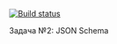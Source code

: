 [![Build status](https://ci.appveyor.com/api/projects/status/s11wyg2kid02olxu?svg=true)](https://ci.appveyor.com/project/VEVparashut/json-schema)

Задача №2: JSON Schema